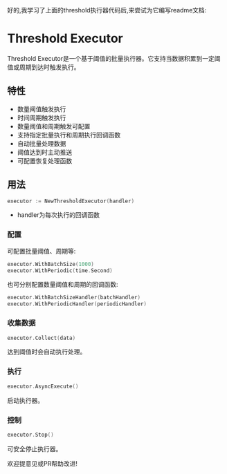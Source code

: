 好的,我学习了上面的threshold执行器代码后,来尝试为它编写readme文档:

# Threshold Executor

Threshold Executor是一个基于阈值的批量执行器。它支持当数据积累到一定阈值或周期到达时触发执行。

## 特性

- 数量阈值触发执行
- 时间周期触发执行
- 数量阈值和周期触发可配置
- 支持指定批量执行和周期执行回调函数
- 自动批量处理数据
- 阈值达到时主动推送
- 可配置恢复处理函数

## 用法

```go
executor := NewThresholdExecutor(handler)
```

- handler为每次执行的回调函数 

### 配置

可配置批量阈值、周期等:

```go
executor.WithBatchSize(1000)  
executor.WithPeriodic(time.Second)
```

也可分别配置数量阈值和周期的回调函数:

```go
executor.WithBatchSizeHandler(batchHandler)
executor.WithPeriodicHandler(periodicHandler)
```

### 收集数据

```go
executor.Collect(data)
```

达到阈值时会自动执行处理。

### 执行

```go
executor.AsyncExecute() 
```

启动执行器。

### 控制

```go
executor.Stop()
```

可安全停止执行器。

欢迎提意见或PR帮助改进!